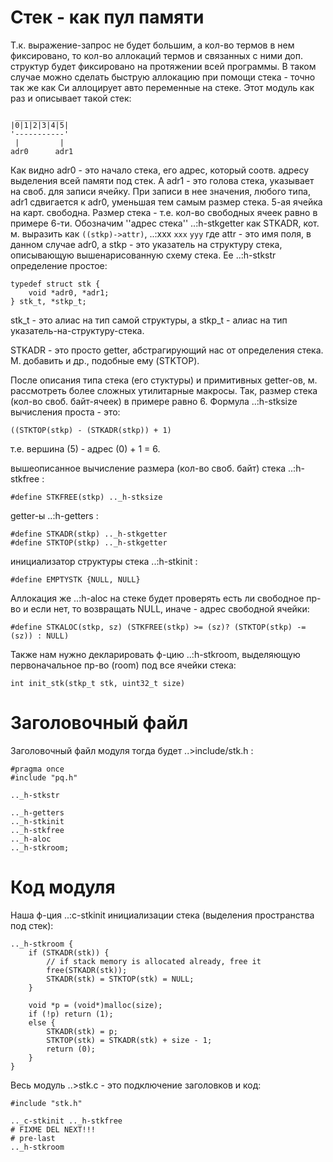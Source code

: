 Стек - как пул памяти
=====================

Т.к. выражение-запрос не будет большим, а кол-во термов в нем фиксировано,
то кол-во аллокаций термов и связанных с ними доп. структур будет фиксировано
на протяжении всей программы. В таком случае можно сделать быструю аллокацию
при помощи стека - точно так же как Си аллоцирует авто переменные на стеке.
Этот модуль как раз и описывает такой стек:

     ___________
    |0|1|2|3|4|5|
    '-----------'
     |         |
    adr0      adr1

Как видно adr0 - это начало стека, его адрес, который соотв. адресу выделения
всей памяти под стек. А adr1 - это голова стека, указывает на своб. для
записи ячейку. При записи в нее значения, любого типа, adr1 сдвигается к adr0,
уменьшая тем самым размер стека. 5-ая ячейка на карт. свободна. Размер стека -
т.е. кол-во свободных ячеек равно в примере 6-ти. Обозначим ''адрес стека''
..:h-stkgetter как STKADR, кот. м. выразить как `((stkp)->attr)`, ..:xxx `xxx`
`yyy` где attr - это
имя поля, в данном случае adr0, а stkp - это указатель на структуру стека,
описывающую вышенарисованную схему стека. Ее ..:h-stkstr определение простое:

    typedef struct stk {
        void *adr0, *adr1;
    } stk_t, *stkp_t;

stk\_t - это алиас на тип самой структуры, а stkp_t - алиас на тип
указатель-на-структуру-стека.

STKADR - это просто getter, абстрагирующий нас от определения стека. М.
добавить и др., подобныe ему (STKTOP).

После описания типа стека (его стуктуры) и примитивных getter-ов, м.
рассмотреть более сложных утилитарные макросы. Так, размер стека (кол-во своб.
байт-ячеек) в примере равно 6. Формула ..:h-stksize вычисления проста - это:

    ((STKTOP(stkp) - (STKADR(stkp)) + 1)

т.е. вершина (5) - адрес (0) + 1 = 6.

вышеописанное вычисление размера (кол-во своб. байт) стека ..:h-stkfree :

    #define STKFREE(stkp) .._h-stksize

getter-ы ..:h-getters :

    #define STKADR(stkp) .._h-stkgetter
    #define STKTOP(stkp) .._h-stkgetter

инициализатор структуры стека ..:h-stkinit :

    #define EMPTYSTK {NULL, NULL}

Аллокация же ..:h-aloc на стеке будет проверять есть ли свободное пр-во и если
нет, то возвращать NULL, иначе - адрес свободной ячейки:

    #define STKALOC(stkp, sz) (STKFREE(stkp) >= (sz)? (STKTOP(stkp) -= (sz)) : NULL)

Также нам нужно декларировать ф-цию ..:h-stkroom, выделяющую первоначальное
пр-во (room) под все ячейки стека:

    int init_stk(stkp_t stk, uint32_t size)


Заголовочный файл
=================

Заголовочный файл модуля тогда будет ..>include/stk.h :

    #pragma once
    #include "pq.h"

    .._h-stkstr

    .._h-getters
    .._h-stkinit
    .._h-stkfree
    .._h-aloc
    .._h-stkroom;


Код модуля
==========

Наша ф-ция ..:c-stkinit инициализации стека (выделения пространства под стек):

    .._h-stkroom {
        if (STKADR(stk)) {
            // if stack memory is allocated already, free it
            free(STKADR(stk));
            STKADR(stk) = STKTOP(stk) = NULL;
        }

        void *p = (void*)malloc(size);
        if (!p) return (1);
        else {
            STKADR(stk) = p;
            STKTOP(stk) = STKADR(stk) + size - 1;
            return (0);
        }
    }

Весь модуль ..>stk.c - это подключение заголовков и код:

    #include "stk.h"

    .._c-stkinit .._h-stkfree
    # FIXME DEL NEXT!!!
    # pre-last
    .._h-stkroom
